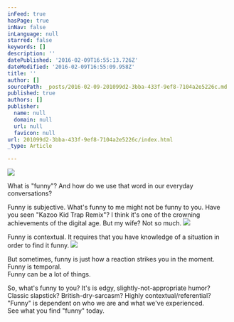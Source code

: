 ```yaml
---
inFeed: true
hasPage: true
inNav: false
inLanguage: null
starred: false
keywords: []
description: ''
datePublished: '2016-02-09T16:55:13.726Z'
dateModified: '2016-02-09T16:55:09.958Z'
title: ''
author: []
sourcePath: _posts/2016-02-09-201099d2-3bba-433f-9ef8-7104a2e5226c.md
published: true
authors: []
publisher:
  name: null
  domain: null
  url: null
  favicon: null
url: 201099d2-3bba-433f-9ef8-7104a2e5226c/index.html
_type: Article

---
```

![](https://the-grid-user-content.s3-us-west-2.amazonaws.com/983e12b4-da03-49b3-a9de-d0bc85efe882.gif)

What is "funny"? And how do we use that word in our everyday conversations?

Funny is subjective. What's funny to me might not be funny to you. Have you seen "Kazoo Kid Trap Remix"? I think it's one of the crowning achievements of the digital age. But my wife? Not so much. ![](https://the-grid-user-content.s3-us-west-2.amazonaws.com/79accf0e-a9cf-4639-920f-03bf2f8fad9b.gif)

Funny is contextual. It requires that you have knowledge of a situation in order to find it funny. ![](https://the-grid-user-content.s3-us-west-2.amazonaws.com/fa83e8ef-443e-464f-8190-05737967dee9.gif)

But sometimes, funny is just how a reaction strikes you in the moment.   
Funny is temporal.   
Funny can be a lot of things.

So, what's funny to you? It's is edgy, slightly-not-appropriate humor?  
Classic slapstick? British-dry-sarcasm? Highly contextual/referential?  
"Funny" is dependent on who we are and what we've experienced.   
See what you find "funny" today.